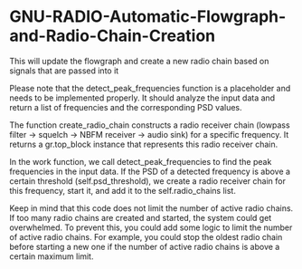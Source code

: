 # GNU-RADIO-Automatic-Flowgraph-and-Radio-Chain-Creation
This will update the flowgraph and create a new radio chain based on signals that are passed into it

Please note that the detect_peak_frequencies function is a placeholder and needs to be implemented properly. It should analyze the input data and return a list of frequencies and the corresponding PSD values.

The function create_radio_chain constructs a radio receiver chain (lowpass filter -> squelch -> NBFM receiver -> audio sink) for a specific frequency. It returns a gr.top_block instance that represents this radio receiver chain.

In the work function, we call detect_peak_frequencies to find the peak frequencies in the input data. If the PSD of a detected frequency is above a certain threshold (self.psd_threshold), we create a radio receiver chain for this frequency, start it, and add it to the self.radio_chains list.

Keep in mind that this code does not limit the number of active radio chains. If too many radio chains are created and started, the system could get overwhelmed. To prevent this, you could add some logic to limit the number of active radio chains. For example, you could stop the oldest radio chain before starting a new one if the number of active radio chains is above a certain maximum limit.
